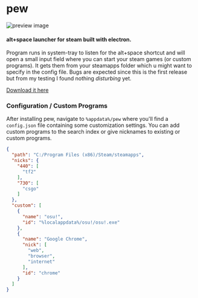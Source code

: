 # pew
![preview image](http://puu.sh/Ap75J.png)

#### alt+space launcher for steam built with electron.

Program runs in system-tray to listen for the alt+space shortcut and will open a small input field where you can start your steam games (or custom programs). It gets them from your steamapps folder which u might want to specify in the config file. Bugs are expected since this is the first release but from my testing I found nothing *disturbing* yet. 

[Download it here](https://github.com/bakapear/pew/releases)

### Configuration / Custom Programs

After installing pew, navigate to `%appdata%/pew` where you'll find a `config.json` file containing some customization settings.
You can add custom programs to the search index or give nicknames to existing or custom programs.
```json
{
  "path": "C:/Program Files (x86)/Steam/steamapps",
  "nicks": {
    "440": [
      "tf2"
    ],
    "730": [
      "csgo"
    ]
  },
  "custom": [
    {
      "name": "osu!",
      "id": "%localappdata%/osu!/osu!.exe"
    },
    {
      "name": "Google Chrome",
      "nick": [
        "web",
        "browser",
        "internet"
      ],
      "id": "chrome"
    }
  ]
}
```
